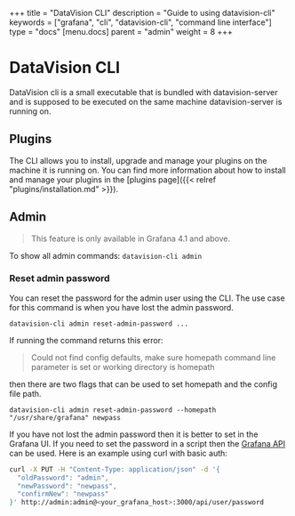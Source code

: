 +++
title = "DataVision CLI"
description = "Guide to using datavision-cli"
keywords = ["grafana", "cli", "datavision-cli", "command line interface"]
type = "docs"
[menu.docs]
parent = "admin"
weight = 8
+++

# DataVision CLI

DataVision cli is a small executable that is bundled with datavision-server and is supposed to be executed on the same machine datavision-server is running on.

## Plugins

The CLI allows you to install, upgrade and manage your plugins on the machine it is running on.
You can find more information about how to install and manage your plugins in the
[plugins page]({{< relref "plugins/installation.md" >}}).

## Admin

> This feature is only available in Grafana 4.1 and above.

To show all admin commands:
`datavision-cli admin`

### Reset admin password

You can reset the password for the admin user using the CLI. The use case for this command is when you have lost the admin password.

`datavision-cli admin reset-admin-password ...`

If running the command returns this error:

> Could not find config defaults, make sure homepath command line parameter is set or working directory is homepath

then there are two flags that can be used to set homepath and the config file path.

`datavision-cli admin reset-admin-password --homepath "/usr/share/grafana" newpass`

If you have not lost the admin password then it is better to set in the Grafana UI. If you need to set the password in a script then the [Grafana API](http://docs.grafana.org/http_api/user/#change-password) can be used. Here is an example using curl with basic auth:

```bash
curl -X PUT -H "Content-Type: application/json" -d '{
  "oldPassword": "admin",
  "newPassword": "newpass",
  "confirmNew": "newpass"
}' http://admin:admin@<your_grafana_host>:3000/api/user/password
```
